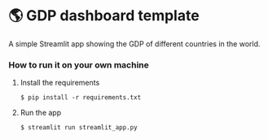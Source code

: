 # :earth_americas: GDP dashboard template

A simple Streamlit app showing the GDP of different countries in the world.

<!-- [![Open in Streamlit](https://static.streamlit.io/badges/streamlit_badge_black_white.svg)](https://gdp-dashboard-template.streamlit.app/) -->

### How to run it on your own machine

1. Install the requirements

   ```
   $ pip install -r requirements.txt
   ```

2. Run the app

   ```
   $ streamlit run streamlit_app.py
   ```
